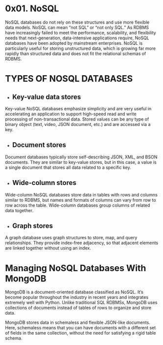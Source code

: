 0x01. NoSQL
=

NoSQL databases do not rely on these structures and use more flexible data models. NoSQL can mean “not SQL” or “not only SQL.” As RDBMS have increasingly failed to meet the performance, scalability, and flexibility needs that next-generation, data-intensive applications require, NoSQL databases have been adopted by mainstream enterprises. NoSQL is particularly useful for storing unstructured data, which is growing far more rapidly than structured data and does not fit the relational schemas of RDBMS.

TYPES OF NOSQL DATABASES
=

* <h2>Key-value data stores</h2>

 Key-value NoSQL databases emphasize simplicity and are very useful in accelerating an application to support high-speed read and write processing of non-transactional data. Stored values can be any type of binary object (text, video, JSON document, etc.) and are accessed via a key.

* <h2>Document stores</h2>

Document databases typically store self-describing JSON, XML, and BSON documents. They are similar to key-value stores, but in this case, a value is a single document that stores all data related to a specific key.

* <h2>Wide-column stores</h2>

Wide-column NoSQL databases store data in tables with rows and columns similar to RDBMS, but names and formats of columns can vary from row to row across the table. Wide-column databases group columns of related data together.

* <h2>Graph stores</h2>

A graph database uses graph structures to store, map, and query relationships. They provide index-free adjacency, so that adjacent elements are linked together without using an index.


Managing NoSQL Databases With MongoDB
=

MongoDB is a document-oriented database classified as NoSQL. It’s become popular throughout the industry in recent years and integrates extremely well with Python. Unlike traditional SQL RDBMSs, MongoDB uses collections of documents instead of tables of rows to organize and store data.

MongoDB stores data in schemaless and flexible JSON-like documents. Here, schemaless means that you can have documents with a different set of fields in the same collection, without the need for satisfying a rigid table schema.

